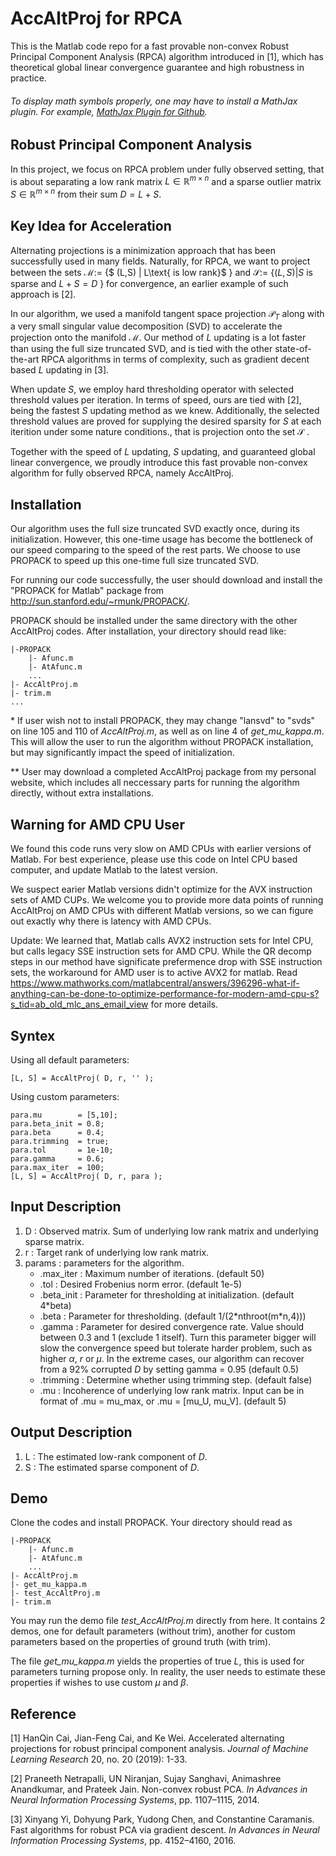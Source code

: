 # AccAltProj for RPCA
This is the Matlab code repo for a fast provable non-convex Robust Principal Component Analysis (RPCA) algorithm introduced in [1], which has theoretical global linear convergence guarantee and high robustness in practice. 

###### To display math symbols properly, one may have to install a MathJax plugin. For example, [MathJax Plugin for Github](https://chrome.google.com/webstore/detail/mathjax-plugin-for-github/ioemnmodlmafdkllaclgeombjnmnbima?hl=en).

## Robust Principal Component Analysis
In this project, we focus on RPCA problem under fully observed setting, that is about separating a low rank matrix $L\in \mathbb{R}^{m\times n}$ and a sparse outlier matrix $S\in \mathbb{R}^{m\times n}$ from their sum $D = L + S$.

## Key Idea for Acceleration
Alternating projections is a minimization approach that has been successfully used in many fields. Naturally, for RPCA, we want to project between the sets $\mathcal{M} :=$ \{$ (L,S) | L\text{ is low rank}$ \} and $\mathcal{S} :=$ \{$(L,S) | S\text{ is sparse and } L + S =D$ \} for convergence, an earlier example of such approach is [2].

In our algorithm, we used a manifold tangent space projection $\mathcal{P}_T$ along with a very small singular value decomposition (SVD) to accelerate the projection onto the manifold $\mathcal{M}$. Our method of $L$ updating is a lot faster than using the full size truncated SVD, and is tied with the other state-of-the-art RPCA algorithms in terms of complexity, such as gradient decent based $L$ updating in [3].

When update $S$, we employ hard thresholding operator with selected threshold values per iteration. In terms of speed, ours are tied with [2], being the fastest $S$ updating method as we knew. Additionally, the selected threshold values are proved for supplying the desired sparsity for $S$ at each iterition under some nature conditions., that is projection onto the set $\mathcal{S}$ .

Together with the speed of $L$ updating, $S$ updating, and guaranteed global linear convergence, we proudly introduce this fast provable non-convex algorithm for fully observed RPCA, namely AccAltProj.

## Installation
Our algorithm uses the full size truncated SVD exactly once, during its initialization. However, this one-time usage has become the bottleneck of our speed comparing to the speed of the rest parts. We choose to use PROPACK to speed up this one-time full size truncated SVD. 

For running our code successfully, the user should download and install the "PROPACK for Matlab" package from http://sun.stanford.edu/~rmunk/PROPACK/. 

PROPACK should be installed under the same directory with the other AccAltProj codes. After installation, your directory should read like:
```
|-PROPACK
	|- Afunc.m
 	|- AtAfunc.m
	...
|- AccAltProj.m
|- trim.m
...
```
  
\*  If user wish not to install PROPACK, they may change "lansvd" to "svds" on line 105 and 110 of *AccAltProj.m*, as well as on line 4 of *get_mu_kappa.m*. This will allow the user to run the algorithm without PROPACK installation, but may significantly impact the speed of initialization.

\*\* User may download a completed AccAltProj package from my personal website, which includes all neccessary parts for running the algorithm directly, without extra installations.

## Warning for AMD CPU User
We found this code runs very slow on AMD CPUs with earlier versions of Matlab. For best experience, please use this code on Intel CPU based computer, and update Matlab to the latest version.

We suspect earier Matlab versions didn't optimize for the AVX instruction sets of AMD CUPs. We welcome you to provide more data points of running AccAltProj on AMD CPUs with different Matlab versions, so we can figure out exactly why there is latency with AMD CPUs. 

Update: We learned that, Matlab calls AVX2 instruction sets for Intel CPU, but calls legacy SSE instruction sets for AMD CPU. While the QR decomp steps in our method have significate prefermence drop with SSE instruction sets, the workaround for AMD user is to active AVX2 for matlab. Read https://www.mathworks.com/matlabcentral/answers/396296-what-if-anything-can-be-done-to-optimize-performance-for-modern-amd-cpu-s?s_tid=ab_old_mlc_ans_email_view for more details.

## Syntex
Using all default parameters:
```
[L, S] = AccAltProj( D, r, '' );
```

Using custom parameters:
```
para.mu        = [5,10];
para.beta_init = 0.8;
para.beta      = 0.4;
para.trimming  = true;
para.tol       = 1e-10;
para.gamma     = 0.6;
para.max_iter  = 100;
[L, S] = AccAltProj( D, r, para );
```

## Input Description
1. D : Observed matrix. Sum of underlying low rank matrix and underlying sparse matrix.
1. r : Target rank of underlying low rank matrix.
1. params : parameters for the algorithm.
	* .max_iter : Maximum number of iterations. (default 50)
	* .tol : Desired Frobenius norm error. (default 1e-5)
	* .beta_init : Parameter for thresholding at initialization. (default 4\*beta)
	* .beta : Parameter for thresholding. (default 1/(2\*nthroot(m\*n,4)))
	* .gamma : Parameter for desired convergence rate. Value should between 0.3 and 1 (exclude 1 itself). Turn this parameter bigger will slow the convergence speed but tolerate harder problem, such as higher $\alpha$, $r$ or $\mu$. In the extreme cases, our algorithm can recover from a 92% corrupted $D$ by setting gamma = 0.95 (default 0.5)   
	* .trimming : Determine whether using trimming step. (default false)
	* .mu : Incoherence of underlying low rank matrix. Input can be in format of .mu = mu_max, or .mu = [mu_U, mu_V]. (default 5)

## Output Description
1. L : The estimated low-rank component of $D$.
1. S : The estimated sparse component of $D$.

## Demo
Clone the codes and install PROPACK. Your directory should read as 
```
|-PROPACK
	|- Afunc.m
 	|- AtAfunc.m
	...
|- AccAltProj.m
|- get_mu_kappa.m
|- test_AccAltProj.m
|- trim.m
```
You may run the demo file *test_AccAltProj.m* directly from here. It contains 2 demos, one for default parameters (without trim), another for custom parameters based on the properties of ground truth (with trim).

The file *get_mu_kappa.m* yields the properties of true $L$, this is used for parameters turning propose only. In reality, the user needs to estimate these properties if wishes to use custom $\mu$ and $\beta$.

## Reference
[1] HanQin Cai, Jian-Feng Cai, and Ke Wei. Accelerated alternating projections for robust principal component analysis. *Journal of Machine Learning Research* 20, no. 20 (2019): 1-33.

[2] Praneeth Netrapalli, UN Niranjan, Sujay Sanghavi, Animashree Anandkumar, and Prateek Jain. Non-convex robust PCA. *In Advances in Neural Information Processing Systems*, pp. 1107–1115, 2014.

[3] Xinyang Yi, Dohyung Park, Yudong Chen, and Constantine Caramanis. Fast algorithms for robust PCA via gradient descent. *In Advances in Neural Information Processing Systems*, pp. 4152–4160, 2016.
